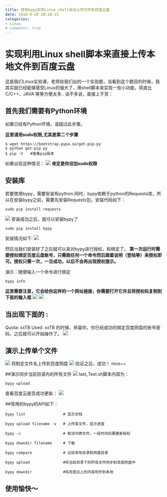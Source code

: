 ```yaml
---
title: 使用bypy实现Linux shell自动上传文件到百度云盘
date: 2018-9-20 20:18:15
categories:
- Linux
# comments: true
---
```

# 实现利用Linux shell脚本来直接上传本地文件到百度云盘
这是我们Linux实验课，老师给我们出的一个实验题，当看到这个题目的时候，我其实就已经能够感受Linux的强大了，用shell脚本来实现一些小功能，简直比C/C++，JAVA 等等方便太多..
话不多说，直接上干货：
## 首先我们需要有Python环境
如果已经有Python环境，请跳过此步骤。

__这里请用sudo权限,尤其是第二个步骤__
```shell
$ wget https://bootstrap.pypa.io/get-pip.py
$ python get-pip.py
$ pip -V　　#查看pip版本
```
如果出现这种情况：
![](http://xiaolitongxue.top/b1.png)
__肯定是你没加sudo权限__
## 安装库
若要使用bypy，需要安装有python.同时，bypy依赖于python的Requests库，所以在安装bypy之前，需要先安装Requests包，安装代码如下：

```shell
sudo pip install requests
```
![](http://xiaolitongxue.top/b3.png)
安装成功之后，就可以安装bypy了

```shell
sudo pip install bypy
```
安装情况如下:
![](http://xiaolitongxue.top/b3.png)

然后当我们安装好了之后就可以来对bypy进行授权，和绑定了。
__第一次运行时需要授权绑定百度云盘账号，只需跑任何一个命令然后跟着说明（登陆等）来授权即可。授权只需一次，一旦成功，以后不会再出现授权提示。__

演示：随便输入一个命令进行绑定
```shell
bypy info
```
__这里需要注意，它会给你这样的一个网址链接，你需要打开它并且将授权码复制到下面的输入框__
![](http://xiaolitongxue.top/b4.png)
![](http://xiaolitongxue.top/b5.png)

当出现下面的 :
---
Quota: xxTB
Used: xxTB
的时候，恭喜你，你已经成功的绑定百度网盘的账号密码，之后就可以开始操作了。
![](http://xiaolitongxue.top/b6.png)
## 演示上传单个文件
![](http://xiaolitongxue.top/b7.png)
将制定文件名上传到百度网盘
![](http://xiaolitongxue.top/b8.png)
验证之后，成功！ nice~~

##演示同步当前目录内的所有文件
![](http://xiaolitongxue.top/b9.png)
last_Test.sh脚本内容为：
```shell
bypy upload
```
查看百度云是否成功更新：
![](http://xiaolitongxue.top/b10.png)

##常用的bypy的API如下：

```shell
bypy list                 # 显示文档

bypy upload filename -v   # 上传某文件，显示进度

bypy -c                   # 取消令牌文件。一段时间后要重新授权

bypy downdir filename     # 下载

bypy compare              # 比较本地目录和网盘目录

bypy upload               #将当前目录下的所有文件同步到百度网盘中

bypy downdir              #将百度云上的内容同步到本地

```
使用愉快～
---


